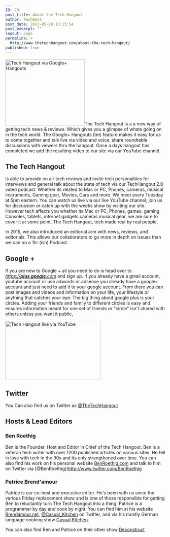 ```yaml
---
ID: 70
post_title: About the Tech Hangout
author: techRoot
post_date: 2013-05-29 15:15:54
post_excerpt: ""
layout: page
permalink: >
  http://www.thetechhangout.com/about-the-tech-hangout/
published: true
---
```

<img class="alignright size-full wp-image-78" alt="Tech Hangout via Google+ Hangouts" src="http://www.thetechhangout.com/wp-content/uploads/2013/05/googlePlus_hangouts.jpg" width="250" height="208" border="0" />The Tech Hangout is a a new way of getting tech news &amp; reviews. Which gives you a glimpse of whats going on in the tech world. The Google+ Hangouts (tm) feature makes it easy for us to come together and talk live via video and voice, share roundtable discussions with viewers thru the hangout. Once a days hangout has completed we add the resulting video to our site via our YouTube channel.
<h2>The Tech Hangout</h2>
is able to provide on air tech reviews and invite tech personalities for interviews and general talk about the state of tech via our TechHangout 2.0 video podcast. Whether its related to Mac or PC, Phones, cameras, musical instruments, Gaming gear, Movies, Cars and more. We meet every Tuesday at 5pm eastern. You can watch us live via our live YouTube channel, join us for discussion or catch up with the weeks show by visiting our site. However tech affects you whether its Mac or PC, Phones, games, gaming Consoles, tablets, internet gadgets cameras musical gear, we are sure to cover it at some point. The Tech Hangout, tech made real by real people.

In 2015, we also introduced an editorial arm with news, reviews, and editorials.  This allows our collaborators to go more in depth on issues than we can on a 1hr (ish) Podcast.

<h2>Google +</h2>
If you are new to Google + all you need to do is head over to <a title="Google Plus" href="https://plus.google.com" target="_blank"><cite>https://<b>plus</b>.<b>google</b>.com</cite></a> and sign up. If you already have a gmail account, youtube account or use adwords or adsense you already have a google+ account and just need to add it to your google account. From there you can post images and videos and information on your life, your lifestyle or anything that catches your eye. The big thing about google plus is your circles. Adding your friends and family to different circles is easy and ensures information meant for one set of friends or "circle" isn't shared with others unless you want it public,

<a href="http://www.youtube.com/user/TechHangoutTV"><img class="alignleft size-full wp-image-79" alt="Tech Hangout live via YouTube" src="http://www.thetechhangout.com/wp-content/uploads/2013/05/youtube_logo.jpg" width="300" height="186" /></a>

## Twitter
You Can also find us on Twitter as [@TheTechHangout](http://www.TheTechHangout.com)

<p></p>  
<p></p>  
<p></p> 
<p></p>

## Hosts & Lead Editors
### Ben Roethig
Ben is the Founder, Host and Editor in Chief of the Tech Hangout.  Ben is a veteran tech writer with over 1200 published articles on various sites.  He fell in love with tech in the 90s and its only strengthened over time.  You can also find his work on his personal website [BenRoethig.com](http:www.benroethig.com) and talk to him on Twitter via [@BenRoethig](http://www.twitter.com/BenRoethig

### Patrice Brend'amour
Patrice is our co-host and executive editor.  He's been with us since the various Friday replacement show and is one of those responsible for getting Ben to reluctantly turn The Tech Hangout into a thing.  Patrice is a programmer by day and cook by night.  You can find him at his website [Brendamour.net](http://www.Brendamour.net), [@Casual_Kitchen](http:www.twitter.com/casual_kitchen) on Twitter, and via his mostly German language cooking show [Casual Kitchen](http://casualkitchen.de/en/).

You can also find Ben and Patrice on their other show [Deconstruct](http://www.deconstruct.tv)